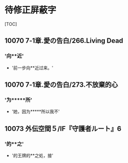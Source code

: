 # 待修正屏蔽字

[TOC]

## 10070 7‐1章.愛の告白/266.Living Dead

### '向**近'

- '前一步向**近过来。'


## 10070 7‐1章.愛の告白/273.不放棄的心

### '为*****所'

- '她，因为*****所以我不'


## 10073 外伝空間５/IF『守護者ルート』6

### '的**之'

- '的王牌的**之処，接'
